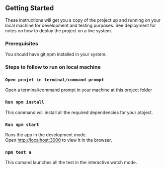 ## Getting Started

These instructions will get you a copy of the project up and running on your local machine for development and testing purposes. See deployment for notes on how to deploy the project on a live system.

### Prerequisites

You should have git,npm installed in your system.

### Steps to follow to run on local machine

### `Open projet in terminal/command prompt`

Open a terminal/command prompt in your machine at this project folder

### `Run npm install`

This command will install all the required dependencies for your ptoject.

### `Run npm start`

Runs the app in the development mode.<br />
Open [http://localhost:3000](http://localhost:3000) to view it in the browser.

### `npm test a`

This comand launches all the test in the interactive watch mode.<br />


